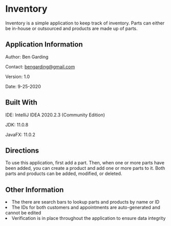 # Inventory

Inventory is a simple application to keep track of inventory. Parts can either be in-house or outsourced and products
are made up of parts. 



## Application Information

Author: Ben Garding

Contact: bengarding@gmail.com

Version: 1.0

Date: 9-25-2020


## Built With

IDE: IntelliJ IDEA 2020.2.3 (Community Edition)

JDK: 11.0.8

JavaFX: 11.0.2


## Directions

To use this application, first add a part. Then, when one or more parts have been added, you can create a product
and add one or more parts to it. Both parts and products can be added, modified, or deleted. 

## Other Information

<li> The there are search bars to lookup parts and products by name or ID
<li> The IDs for both customers and appointments are auto-generated and cannot be edited
<li> Verification is in place throughout the application to ensure data integrity